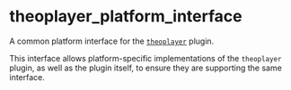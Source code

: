 # theoplayer_platform_interface

A common platform interface for the [`theoplayer`][1] plugin.

This interface allows platform-specific implementations of the `theoplayer` plugin,
as well as the plugin itself, to ensure they are supporting the same interface.

[1]: https://pub.dev/packages/theoplayer